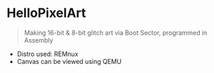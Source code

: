# HelloPixelArt

> Making 16-bit & 8-bit glitch art via Boot Sector, programmed in Assembly

 - Distro used: REMnux 
 - Canvas can be viewed using QEMU
